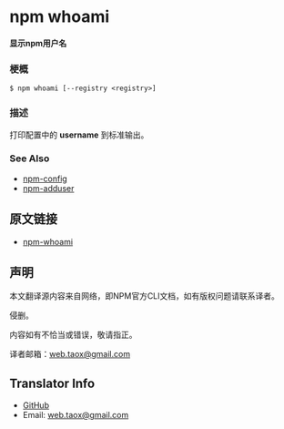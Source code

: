 # npm whoami

**显示npm用户名**

### 梗概

```shell
$ npm whoami [--registry <registry>]
```

### 描述

打印配置中的 **username** 到标准输出。

### See Also

* [npm-config](https://NinjiaHub.github.io/NPM-CLI-Commands/docs/npm-config "npm-config")
* [npm-adduser](https://NinjiaHub.github.io/NPM-CLI-Commands/docs/npm-config "npm-adduser")

## 原文链接

* [npm-whoami](https://docs.npmjs.com/cli/whoami)

## 声明

本文翻译源内容来自网络，即NPM官方CLI文档，如有版权问题请联系译者。

侵删。

内容如有不恰当或错误，敬请指正。

译者邮箱：<web.taox@gmail.com>

## Translator Info

* [GitHub](https://github.com/Tao-Quixote)
* Email: <web.taox@gmail.com>

